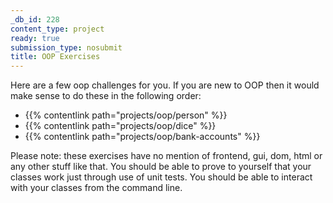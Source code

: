 ```yaml
---
_db_id: 228
content_type: project
ready: true
submission_type: nosubmit
title: OOP Exercises
---
```


Here are a few oop challenges for you. If you are new to OOP then it would make sense to do these in the following order:

- {{% contentlink path="projects/oop/person" %}}
- {{% contentlink path="projects/oop/dice" %}}
- {{% contentlink path="projects/oop/bank-accounts" %}}

Please note: these exercises have no mention of frontend, gui, dom, html or any other stuff like that. You should be able to prove to yourself that your classes work just through use of unit tests. You should be able to interact with your classes from the command line.